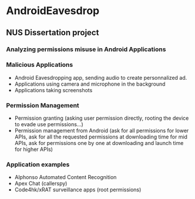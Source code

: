 # AndroidEavesdrop
## NUS Dissertation project

### Analyzing permissions misuse in Android Applications

### Malicious Applications
- Android Eavesdropping app, sending audio to create personnalized ad.
- Applications using camera and microphone in the background 
- Applications taking screenshots 

### Permission Management
- Permission granting (asking user permission directly, rooting the device to evade use permissions...)
- Permission management from Android (ask for all permissions for lower APIs, ask for all the requested permissions at downloading time for mid APIs, ask for permissions one by one at downloading and launch time for higher APIs)

### Application examples
- Alphonso Automated Content Recognition
- Apex Chat (callerspy)
- Code4hk/xRAT surveillance apps (root permissions)
